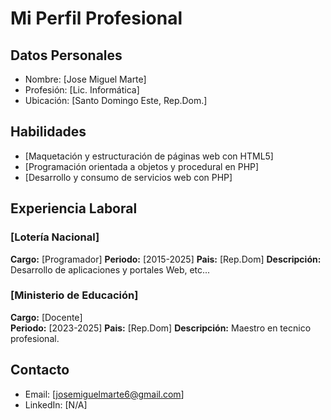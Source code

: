 # Mi Perfil Profesional

## Datos Personales
- Nombre: [Jose Miguel Marte]
- Profesión: [Lic. Informática]
- Ubicación: [Santo Domingo Este, Rep.Dom.]

## Habilidades
- [Maquetación y estructuración de páginas web con HTML5]
- [Programación orientada a objetos y procedural en PHP]
- [Desarrollo y consumo de servicios web con PHP]

## Experiencia Laboral

### [Lotería Nacional]
**Cargo:** [Programador]
**Periodo:** [2015-2025]
**Pais:** [Rep.Dom]
**Descripción:** Desarrollo de aplicaciones y portales Web, etc...

### [Ministerio de Educación]
**Cargo:** [Docente]  
**Periodo:** [2023-2025]
**Pais:** [Rep.Dom] 
**Descripción:** Maestro en tecnico profesional.

## Contacto
- Email: [josemiguelmarte6@gmail.com]
- LinkedIn: [N/A]